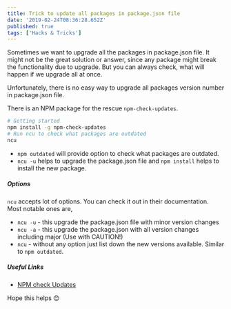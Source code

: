 ```yaml
---
title: Trick to update all packages in package.json file
date: '2019-02-24T08:36:28.652Z'
published: true
tags: ['Hacks & Tricks']
---
```


Sometimes we want to upgrade all the packages in package.json file. It might not be the great solution or answer, since any package might break the functionality due to upgrade. But you can always check, what will happen if we upgrade all at once.

Unfortunately, there is no easy way to upgrade all packages version number in package.json file.

There is an NPM package for the rescue `npm-check-updates`.

```bash
# Getting started
npm install -g npm-check-updates
# Run ncu to check what packages are outdated
ncu
```

- `npm outdated` will provide option to check what packages are outdated.
- `ncu -u` helps to upgrade the package.json file and `npm install` helps to install the new package.

##### Options

`ncu` accepts lot of options. You can check it out in their documentation. Most notable ones are,

- `ncu -u` - this upgrade the package.json file with minor version changes
- `ncu -a` - this upgrade the package.json with all version changes including major (Use with CAUTION!)
- `ncu` - without any option just list down the new versions available. Similar to `npm outdated`.

##### Useful Links

- [NPM check Updates](https://github.com/tjunnone/npm-check-updates)

Hope this helps 😊
